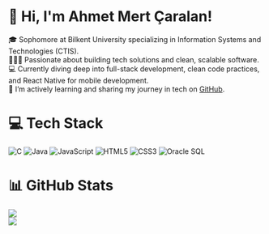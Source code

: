 # 👋 Hi, I'm Ahmet Mert Çaralan!
🎓 Sophomore at Bilkent University specializing in Information Systems and Technologies (CTIS).<br/>
👨🏻‍💻 Passionate about building tech solutions and clean, scalable software.<br/>
💻 Currently diving deep into full-stack development, clean code practices, and React Native for mobile development.<br/>
🌱 I’m actively learning and sharing my journey in tech on [GitHub](https://github.com/mertcaralan).<br/>

# 💻 Tech Stack
![C](https://img.shields.io/badge/c-%2300599C.svg?style=for-the-badge&logo=c&logoColor=white)
![Java](https://img.shields.io/badge/java-%23ED8B00.svg?style=for-the-badge&logo=openjdk&logoColor=white)
![JavaScript](https://img.shields.io/badge/javascript-%23323330.svg?style=for-the-badge&logo=javascript&logoColor=%23F7DF1E)
![HTML5](https://img.shields.io/badge/html5-%23E34F26.svg?style=for-the-badge&logo=html5&logoColor=white)
![CSS3](https://img.shields.io/badge/css3-%231572B6.svg?style=for-the-badge&logo=css3&logoColor=white)
![Oracle SQL](https://img.shields.io/badge/oracle%20sql-%23F80000.svg?style=for-the-badge&logo=oracle&logoColor=white)<br/>

# 📊 GitHub Stats
![](https://github-readme-stats.vercel.app/api?username=mertcaralan&theme=radical&hide_border=false&include_all_commits=true&count_private=true)<br/>
![](https://github-profile-trophy.vercel.app/?username=mertcaralan&theme=radical&no-frame=false&no-bg=true&margin-w=4)
